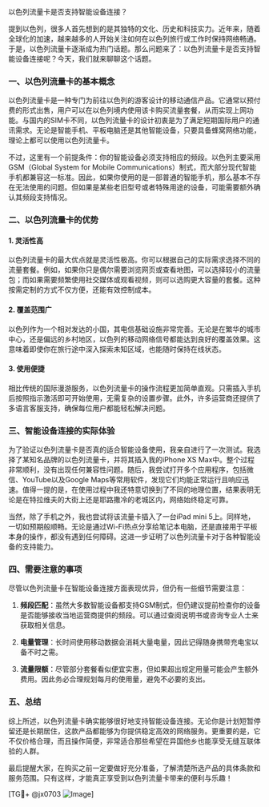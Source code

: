 以色列流量卡是否支持智能设备连接？

提到以色列，很多人首先想到的是其独特的文化、历史和科技实力。近年来，随着全球化的加速，越来越多的人开始关注如何在以色列旅行或工作时保持网络畅通。于是，以色列流量卡逐渐成为热门话题。那么问题来了：以色列流量卡是否支持智能设备连接呢？今天，我们就来聊聊这个话题。

### 一、以色列流量卡的基本概念

以色列流量卡是一种专门为前往以色列的游客设计的移动通信产品。它通常以预付费的形式出售，用户可以在以色列境内使用该卡购买流量套餐，从而实现上网功能。与国内的SIM卡不同，以色列流量卡的设计初衷是为了满足短期国际用户的通讯需求。无论是智能手机、平板电脑还是其他智能设备，只要具备蜂窝网络功能，理论上都可以使用以色列流量卡。

不过，这里有一个前提条件：你的智能设备必须支持相应的频段。以色列主要采用GSM（Global System for Mobile Communications）制式，而大部分现代智能手机都兼容这一标准。因此，如果你使用的是一部普通的智能手机，那么基本不存在无法使用的问题。但如果是某些老旧型号或者特殊用途的设备，可能需要额外确认其频段支持情况。

### 二、以色列流量卡的优势

#### 1. 灵活性高
以色列流量卡的最大优点就是灵活性极高。你可以根据自己的实际需求选择不同的流量套餐。例如，如果你只是偶尔需要浏览网页或查看地图，可以选择较小的流量包；而如果需要频繁使用社交媒体或观看视频，则可以选购更大容量的套餐。这种按需定制的方式不仅方便，还能有效控制成本。

#### 2. 覆盖范围广
以色列作为一个相对发达的小国，其电信基础设施非常完善。无论是在繁华的城市中心，还是偏远的乡村地区，以色列的移动网络信号都能达到良好的覆盖效果。这意味着即使你在旅行途中深入探索未知区域，也能随时保持在线状态。

#### 3. 使用便捷
相比传统的国际漫游服务，以色列流量卡的操作流程更加简单直观。只需插入手机后按照指示激活即可开始使用，无需复杂的设置步骤。此外，许多运营商还提供了多语言客服支持，确保每位用户都能轻松解决问题。

### 三、智能设备连接的实际体验

为了验证以色列流量卡是否真的适合智能设备使用，我亲自进行了一次测试。我选择了某知名品牌的以色列流量卡，并将其插入我的iPhone XS Max中。整个过程非常顺利，没有出现任何兼容性问题。随后，我尝试打开多个应用程序，包括微信、YouTube以及Google Maps等常用软件，发现它们均能正常运行且响应迅速。值得一提的是，在使用过程中我还特意切换到了不同的地理位置，结果表明无论是在特拉维夫的大街上还是耶路撒冷的老城区内，网络始终稳定可靠。

当然，除了手机之外，我也尝试将该流量卡插入了一台iPad mini 5上。同样地，一切如预期般顺畅。无论是通过Wi-Fi热点分享给笔记本电脑，还是直接用于平板本身的操作，都没有遇到任何障碍。这进一步证明了以色列流量卡对于各种智能设备的支持能力。

### 四、需要注意的事项

尽管以色列流量卡在智能设备连接方面表现优异，但仍有一些细节需要注意：

1. **频段匹配**：虽然大多数智能设备都支持GSM制式，但仍建议提前检查你的设备是否能够接收当地运营商提供的频段。可以通过查阅说明书或咨询专业人士来获取相关信息。

2. **电量管理**：长时间使用移动数据会消耗大量电量，因此记得随身携带充电宝以备不时之需。

3. **流量限额**：尽管部分套餐看似便宜实惠，但如果超出规定用量可能会产生额外费用。因此务必合理规划每月的使用量，避免不必要的支出。

### 五、总结

综上所述，以色列流量卡确实能够很好地支持智能设备连接。无论你是计划短暂停留还是长期居住，这款产品都能够为你提供稳定高效的网络服务。更重要的是，它不仅价格合理，而且操作简便，非常适合那些希望在异国他乡也能享受无缝互联体验的人群。

最后提醒大家，在购买之前一定要做好充分准备，了解清楚所选产品的具体条款和服务范围。只有这样，才能真正享受到以色列流量卡带来的便利与乐趣！

[TG💪+ @jx0703 ![Image](https://github.com/user-attachments/assets/dbca1d08-cadb-493c-b0ec-ad6f7a83f270)]